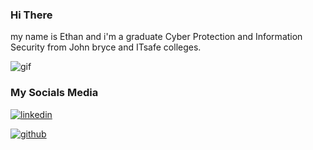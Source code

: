 ### Hi There

my name is Ethan and i'm a graduate Cyber Protection and Information Security from John bryce and ITsafe colleges.

![gif](https://camo.githubusercontent.com/d87412330e179c453793251de9ef574f11d2c570510e949304f1a767ad891b6c/68747470733a2f2f6d656469612e67697068792e636f6d2f6d656469612f336f456a4857706956494f475854356c396d2f67697068792e676966)



### My Socials Media

[![linkedin](https://www.shareicon.net/data/64x64/2017/06/30/888065_logo_512x512.png)](https://www.linkedin.com/in/ethan-benhamou/)

   [![github](https://www.shareicon.net/data/48x48/2015/11/10/669662_animal_512x512.png)](https://github.com/gh0st-anonymous/)
